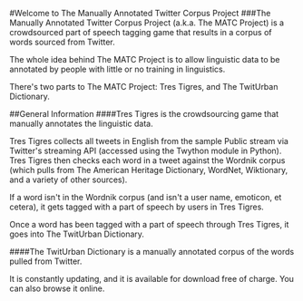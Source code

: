 #Welcome to The Manually Annotated Twitter Corpus Project
###The Manually Annotated Twitter Corpus Project (a.k.a. The MATC Project) is a crowdsourced part of speech tagging game that results in a corpus of words sourced from Twitter. 

The whole idea behind The MATC Project is to allow linguistic data to be annotated by people with little or no training in linguistics.

There's two parts to The MATC Project: Tres Tigres, and The TwitUrban Dictionary.


##General Information
####Tres Tigres is the crowdsourcing game that manually annotates the linguistic data.

Tres Tigres collects all tweets in English from the sample Public stream via Twitter's streaming API (accessed using the Twython module in Python). Tres Tigres then checks each word in a tweet against the Wordnik corpus (which pulls from The American Heritage Dictionary, WordNet, Wiktionary, and a variety of other sources). 

If a word isn't in the Wordnik corpus (and isn't a user name, emoticon, et cetera), it gets tagged with a part of speech by users in Tres Tigres.

Once a word has been tagged with a part of speech through Tres Tigres, it goes into The TwitUrban Dictionary.

####The TwitUrban Dictionary is a manually annotated corpus of the words pulled from Twitter. 

It is constantly updating, and it is available for download free of charge. You can also browse it online.


